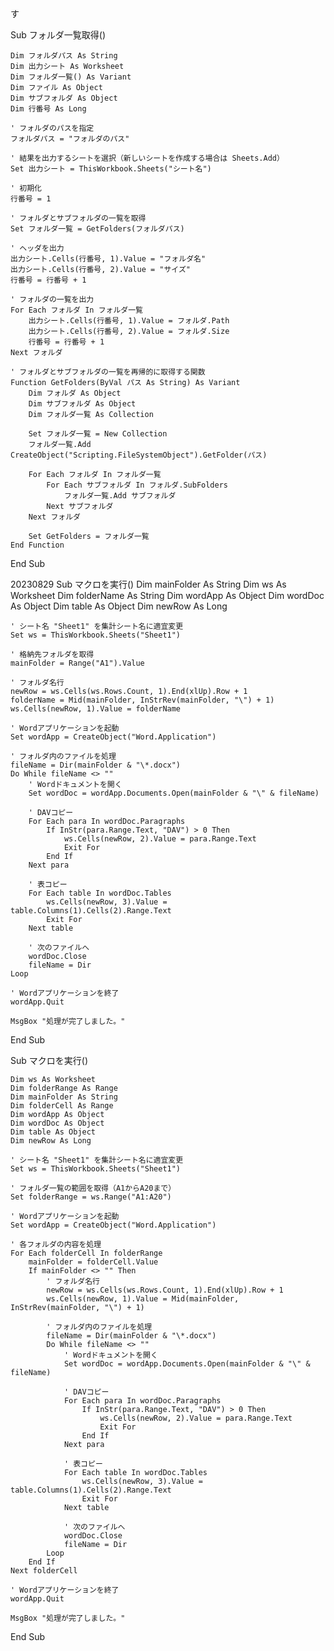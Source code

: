 す


Sub フォルダ一覧取得()

    Dim フォルダパス As String
    Dim 出力シート As Worksheet
    Dim フォルダ一覧() As Variant
    Dim ファイル As Object
    Dim サブフォルダ As Object
    Dim 行番号 As Long
    
    ' フォルダのパスを指定
    フォルダパス = "フォルダのパス"
    
    ' 結果を出力するシートを選択（新しいシートを作成する場合は Sheets.Add）
    Set 出力シート = ThisWorkbook.Sheets("シート名")
    
    ' 初期化
    行番号 = 1
    
    ' フォルダとサブフォルダの一覧を取得
    Set フォルダ一覧 = GetFolders(フォルダパス)
    
    ' ヘッダを出力
    出力シート.Cells(行番号, 1).Value = "フォルダ名"
    出力シート.Cells(行番号, 2).Value = "サイズ"
    行番号 = 行番号 + 1
    
    ' フォルダの一覧を出力
    For Each フォルダ In フォルダ一覧
        出力シート.Cells(行番号, 1).Value = フォルダ.Path
        出力シート.Cells(行番号, 2).Value = フォルダ.Size
        行番号 = 行番号 + 1
    Next フォルダ
    
    ' フォルダとサブフォルダの一覧を再帰的に取得する関数
    Function GetFolders(ByVal パス As String) As Variant
        Dim フォルダ As Object
        Dim サブフォルダ As Object
        Dim フォルダ一覧 As Collection
        
        Set フォルダ一覧 = New Collection
        フォルダ一覧.Add CreateObject("Scripting.FileSystemObject").GetFolder(パス)
        
        For Each フォルダ In フォルダ一覧
            For Each サブフォルダ In フォルダ.SubFolders
                フォルダ一覧.Add サブフォルダ
            Next サブフォルダ
        Next フォルダ
        
        Set GetFolders = フォルダ一覧
    End Function
    
End Sub



20230829
Sub マクロを実行()
    Dim mainFolder As String
    Dim ws As Worksheet
    Dim folderName As String
    Dim wordApp As Object
    Dim wordDoc As Object
    Dim table As Object
    Dim newRow As Long
    
    ' シート名 "Sheet1" を集計シート名に適宜変更
    Set ws = ThisWorkbook.Sheets("Sheet1")
    
    ' 格納先フォルダを取得
    mainFolder = Range("A1").Value
    
    ' フォルダ名行
    newRow = ws.Cells(ws.Rows.Count, 1).End(xlUp).Row + 1
    folderName = Mid(mainFolder, InStrRev(mainFolder, "\") + 1)
    ws.Cells(newRow, 1).Value = folderName
    
    ' Wordアプリケーションを起動
    Set wordApp = CreateObject("Word.Application")
    
    ' フォルダ内のファイルを処理
    fileName = Dir(mainFolder & "\*.docx")
    Do While fileName <> ""
        ' Wordドキュメントを開く
        Set wordDoc = wordApp.Documents.Open(mainFolder & "\" & fileName)
        
        ' DAVコピー
        For Each para In wordDoc.Paragraphs
            If InStr(para.Range.Text, "DAV") > 0 Then
                ws.Cells(newRow, 2).Value = para.Range.Text
                Exit For
            End If
        Next para
        
        ' 表コピー
        For Each table In wordDoc.Tables
            ws.Cells(newRow, 3).Value = table.Columns(1).Cells(2).Range.Text
            Exit For
        Next table
        
        ' 次のファイルへ
        wordDoc.Close
        fileName = Dir
    Loop
    
    ' Wordアプリケーションを終了
    wordApp.Quit
    
    MsgBox "処理が完了しました。"
End Sub



Sub マクロを実行()

    Dim ws As Worksheet
    Dim folderRange As Range
    Dim mainFolder As String
    Dim folderCell As Range
    Dim wordApp As Object
    Dim wordDoc As Object
    Dim table As Object
    Dim newRow As Long
    
    ' シート名 "Sheet1" を集計シート名に適宜変更
    Set ws = ThisWorkbook.Sheets("Sheet1")
    
    ' フォルダ一覧の範囲を取得（A1からA20まで）
    Set folderRange = ws.Range("A1:A20")
    
    ' Wordアプリケーションを起動
    Set wordApp = CreateObject("Word.Application")
    
    ' 各フォルダの内容を処理
    For Each folderCell In folderRange
        mainFolder = folderCell.Value
        If mainFolder <> "" Then
            ' フォルダ名行
            newRow = ws.Cells(ws.Rows.Count, 1).End(xlUp).Row + 1
            ws.Cells(newRow, 1).Value = Mid(mainFolder, InStrRev(mainFolder, "\") + 1)
            
            ' フォルダ内のファイルを処理
            fileName = Dir(mainFolder & "\*.docx")
            Do While fileName <> ""
                ' Wordドキュメントを開く
                Set wordDoc = wordApp.Documents.Open(mainFolder & "\" & fileName)
                
                ' DAVコピー
                For Each para In wordDoc.Paragraphs
                    If InStr(para.Range.Text, "DAV") > 0 Then
                        ws.Cells(newRow, 2).Value = para.Range.Text
                        Exit For
                    End If
                Next para
                
                ' 表コピー
                For Each table In wordDoc.Tables
                    ws.Cells(newRow, 3).Value = table.Columns(1).Cells(2).Range.Text
                    Exit For
                Next table
                
                ' 次のファイルへ
                wordDoc.Close
                fileName = Dir
            Loop
        End If
    Next folderCell
    
    ' Wordアプリケーションを終了
    wordApp.Quit
    
    MsgBox "処理が完了しました。"
End Sub

